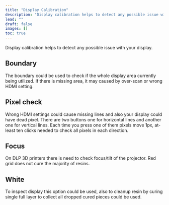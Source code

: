 ```yaml
---
title: "Display Calibration"
description: "Display calibration helps to detect any possible issue with your display."
lead: ""
draft: false
images: []
toc: true
---
```


Display calibration helps to detect any possible issue with your display.

## Boundary

The boundary could be used to check if the whole display area currently being utilized.
If there is missing area, it may caused by over-scan or wrong HDMI setting.

## Pixel check

Wrong HDMI settings could cause missing lines and also your display could have dead pixel.
There are two buttons one for horizontal lines and another one for vertical lines.
Each time you press one of them pixels move 1px, at-least ten clicks needed to check all pixels in each direction.

## Focus

On DLP 3D printers there is need to check focus/tilt of the projector.
Red grid does not cure the majority of resins.

## White

To inspect display this option could be used, also to cleanup resin by curing single full layer to collect all dropped cured pieces could be used.
